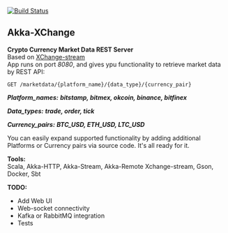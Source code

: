 [![Build Status](https://travis-ci.org/sailor4242/akka-xchange-adapter.svg?branch=master)](https://travis-ci.org/sailor4242/akka-xchange-adapter)

## Akka-XChange

**Crypto Currency Market Data REST Server**  
Based on [XChange-stream](https://github.com/bitrich-info/xchange-stream)  
App runs on port *8080*, and gives ypu functionality to retrieve market data 
by REST API:

    GET /marketdata/{platform_name}/{data_type}/{currency_pair}

***Platform_names:***
***bitstamp, bitmex, okcoin, binance, bitfinex***

***Data_types:***
***trade, order, tick***

***Currency_pairs:***
***BTC_USD, ETH_USD, LTC_USD***

You can easily expand supported functionality by adding additional Platforms 
or Currency pairs via source code. It's all ready for it.

**Tools:**  
Scala, Akka-HTTP, Akka-Stream, Akka-Remote Xchange-stream, Gson, Docker, Sbt

**TODO:**
* Add Web UI
* Web-socket connectivity
* Kafka or RabbitMQ integration
* Tests